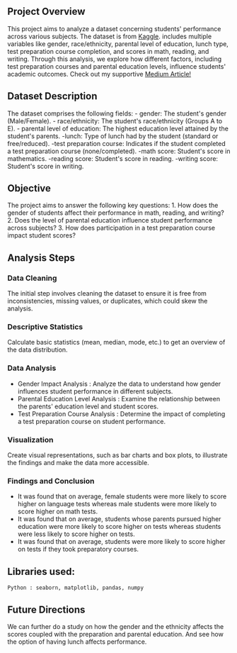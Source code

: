 
## Project Overview
This project aims to analyze a dataset concerning students' performance across various subjects. The dataset is from [Kaggle](https://www.kaggle.com/datasets/bhavikjikadara/student-study-performance). includes multiple variables like gender, race/ethnicity, parental level of education, lunch type, test preparation course completion, and scores in math, reading, and writing. Through this analysis, we explore how different factors, including test preparation courses and parental education levels, influence students' academic outcomes.
Check out my supportive [Medium Article!](https://medium.com/@garimaminocha2/unraveling-the-mysteries-of-student-performance-a-crisp-dm-journey-bdcff4a9e351)

## Dataset Description
The dataset comprises the following fields:
    - gender: The student's gender (Male/Female).
    - race/ethnicity: The student's race/ethnicity (Groups A to E).
    - parental level of education: The highest education level attained by the student's parents.
    -lunch: Type of lunch had by the student (standard or free/reduced).
    -test preparation course: Indicates if the student completed a test preparation course (none/completed).
    -math score: Student's score in mathematics.
    -reading score: Student's score in reading.
    -writing score: Student's score in writing.
## Objective
The project aims to answer the following key questions:
        1. How does the gender of students affect their performance in math, reading, and writing?
        2. Does the level of parental education influence student performance across subjects?
        3. How does participation in a test preparation course impact student scores?

## Analysis Steps
### Data Cleaning
The initial step involves cleaning the dataset to ensure it is free from inconsistencies, missing values, or duplicates, which could skew the analysis.

### Descriptive Statistics
Calculate basic statistics (mean, median, mode, etc.) to get an overview of the data distribution.

### Data Analysis
- Gender Impact Analysis : Analyze the data to understand how gender influences student performance in different subjects.
- Parental Education Level Analysis : Examine the relationship between the parents' education level and student scores.
- Test Preparation Course Analysis : Determine the impact of completing a test preparation course on student performance.

### Visualization
Create visual representations, such as bar charts and box plots, to illustrate the findings and make the data more accessible.

### Findings and Conclusion
- It was found that on average, female students were more likely to score higher on language tests whereas male students were more likely to score higher on math tests.
- It was found that on average, students whose parents pursued higher education were more likely to score higher on tests whereas  students were less likely to score higher on tests.
- It was found that on average, students were more likely to score higher on tests if they took preparatory courses.

## Libraries used:
``` Python : seaborn, matplotlib, pandas, numpy ```

## Future Directions
We can further do a study on how the gender and the ethnicity affects the scores coupled with the preparation and parental education. And see how the option of having lunch affects performance.
